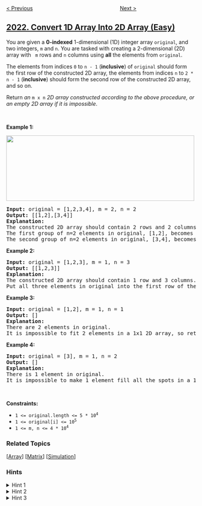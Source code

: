 <!--|This file generated by command(leetcode description); DO NOT EDIT.    |-->
<!--+----------------------------------------------------------------------+-->
<!--|@author    awesee <openset.wang@gmail.com>                           |-->
<!--|@link      https://github.com/awesee                                 |-->
<!--|@home      https://github.com/awesee/leetcode                        |-->
<!--+----------------------------------------------------------------------+-->

[< Previous](../brightest-position-on-street "Brightest Position on Street")
　　　　　　　　　　　　　　　　
[Next >](../number-of-pairs-of-strings-with-concatenation-equal-to-target "Number of Pairs of Strings With Concatenation Equal to Target")

## [2022. Convert 1D Array Into 2D Array (Easy)](https://leetcode.com/problems/convert-1d-array-into-2d-array "将一维数组转变成二维数组")

<p>You are given a <strong>0-indexed</strong> 1-dimensional (1D) integer array <code>original</code>, and two integers, <code>m</code> and <code>n</code>. You are tasked with creating a 2-dimensional (2D) array with <code> m</code> rows and <code>n</code> columns using <strong>all</strong> the elements from <code>original</code>.</p>

<p>The elements from indices <code>0</code> to <code>n - 1</code> (<strong>inclusive</strong>) of <code>original</code> should form the first row of the constructed 2D array, the elements from indices <code>n</code> to <code>2 * n - 1</code> (<strong>inclusive</strong>) should form the second row of the constructed 2D array, and so on.</p>

<p>Return <em>an </em><code>m x n</code><em> 2D array constructed according to the above procedure, or an empty 2D array if it is impossible</em>.</p>

<p>&nbsp;</p>
<p><strong>Example 1:</strong></p>
<img src="https://assets.leetcode.com/uploads/2021/08/26/image-20210826114243-1.png" style="width: 500px; height: 174px;" />
<pre>
<strong>Input:</strong> original = [1,2,3,4], m = 2, n = 2
<strong>Output:</strong> [[1,2],[3,4]]
<strong>Explanation:
</strong>The constructed 2D array should contain 2 rows and 2 columns.
The first group of n=2 elements in original, [1,2], becomes the first row in the constructed 2D array.
The second group of n=2 elements in original, [3,4], becomes the second row in the constructed 2D array.
</pre>

<p><strong>Example 2:</strong></p>

<pre>
<strong>Input:</strong> original = [1,2,3], m = 1, n = 3
<strong>Output:</strong> [[1,2,3]]
<b>Explanation:</b>
The constructed 2D array should contain 1 row and 3 columns.
Put all three elements in original into the first row of the constructed 2D array.
</pre>

<p><strong>Example 3:</strong></p>

<pre>
<strong>Input:</strong> original = [1,2], m = 1, n = 1
<strong>Output:</strong> []
<strong>Explanation:
</strong>There are 2 elements in original.
It is impossible to fit 2 elements in a 1x1 2D array, so return an empty 2D array.
</pre>

<p><strong>Example 4:</strong></p>

<pre>
<strong>Input:</strong> original = [3], m = 1, n = 2
<strong>Output:</strong> []
<strong>Explanation:</strong>
There is 1 element in original.
It is impossible to make 1 element fill all the spots in a 1x2 2D array, so return an empty 2D array.
</pre>

<p>&nbsp;</p>
<p><strong>Constraints:</strong></p>

<ul>
	<li><code>1 &lt;= original.length &lt;= 5 * 10<sup>4</sup></code></li>
	<li><code>1 &lt;= original[i] &lt;= 10<sup>5</sup></code></li>
	<li><code>1 &lt;= m, n &lt;= 4 * 10<sup>4</sup></code></li>
</ul>

### Related Topics
  [[Array](../../tag/array/README.md)]
  [[Matrix](../../tag/matrix/README.md)]
  [[Simulation](../../tag/simulation/README.md)]

### Hints
<details>
<summary>Hint 1</summary>
When is it possible to convert original into a 2D array and when is it impossible?
</details>

<details>
<summary>Hint 2</summary>
It is possible if and only if m * n == original.length
</details>

<details>
<summary>Hint 3</summary>
If it is possible to convert original to a 2D array, keep an index i such that original[i] is the next element to add to the 2D array.
</details>
